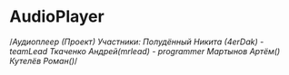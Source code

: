 # AudioPlayer
/*Аудиоплеер (Проект)
Участники:
Полудённый Никита (4erDak) - teamLead
Ткаченко Андрей(mrlead) - programmer
Мартынов Артём()
Кутелёв Роман()*/
